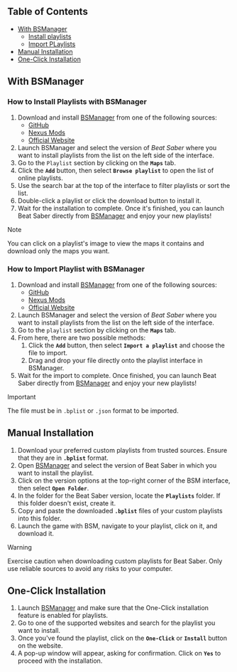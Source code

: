 ## Table of Contents

- [With BSManager](#with-bsmanager)
    - [Install playlists](#how-to-install-playlists-with-bsmanager)
    - [Import PLaylists](#how-to-import-playlist-with-bsmanager)
- [Manual Installation](#manual-installation)
- [One-Click Installation](#one-click-installation)

## With BSManager

### How to Install Playlists with BSManager  

1. Download and install [BSManager](https://www.bsmanager.io) from one of the following sources:  
   - [GitHub](https://github.com/Zagrios/bs-manager/releases/latest)  
   - [Nexus Mods](https://www.nexusmods.com/beatsaber/mods/18?tab=files)  
   - [Official Website](https://www.bsmanager.io)  
2. Launch BSManager and select the version of *Beat Saber* where you want to install playlists from the list on the left side of the interface.  
3. Go to the `Playlist` section by clicking on the __`Maps`__ tab.
4. Click the __`Add`__ button, then select __`Browse playlist`__ to open the list of online playlists.  
5. Use the search bar at the top of the interface to filter playlists or sort the list.  
6. Double-click a playlist or click the download button to install it.
7. Wait for the installation to complete. Once it's finished, you can launch Beat Saber directly from [BSManager](https://www.bsmanager.io) and enjoy your new playlists!

> [!NOTE]  
> You can click on a playlist's image to view the maps it contains and download only the maps you want.

### How to Import Playlist with BSManager

1. Download and install [BSManager](https://www.bsmanager.io) from one of the following sources:  
   - [GitHub](https://github.com/Zagrios/bs-manager/releases/latest)  
   - [Nexus Mods](https://www.nexusmods.com/beatsaber/mods/18?tab=files)  
   - [Official Website](https://www.bsmanager.io)  
2. Launch BSManager and select the version of *Beat Saber* where you want to install playlists from the list on the left side of the interface.  
3. Go to the `playlist` section by clicking on the __`Maps`__ tab.  
4. From here, there are two possible methods:  
   1. Click the __`Add`__ button, then select __`Import a playlist`__ and choose the file to import.  
   2. Drag and drop your file directly onto the playlist interface in BSManager.  
5. Wait for the import to complete. Once finished, you can launch Beat Saber directly from [BSManager](https://www.bsmanager.io) and enjoy your new playlists!  

> [!Important]
> The file must be in `.bplist` or `.json` format to be imported.  

## Manual Installation

1. Download your preferred custom playlists from trusted sources. Ensure that they are in __`.bplist`__ format.
2. Open [BSManager](https://www.bsmanager.io) and select the version of Beat Saber in which you want to install the playlist.
3. Click on the version options at the top-right corner of the BSM interface, then select __`Open Folder`__.
4. In the folder for the Beat Saber version, locate the __`Playlists`__ folder. If this folder doesn't exist, create it.
5. Copy and paste the downloaded __`.bplist`__ files of your custom playlists into this folder.
6. Launch the game with BSM, navigate to your playlist, click on it, and download it.

> [!WARNING]  
> Exercise caution when downloading custom playlists for Beat Saber. Only use reliable sources to avoid any risks to your computer.

## One-Click Installation

1. Launch [BSManager](https://www.bsmanager.io) and make sure that the One-Click installation feature is enabled for playlists.
2. Go to one of the supported websites and search for the playlist you want to install.
3. Once you've found the playlist, click on the __`One-Click`__ or __`Install`__ button on the website.
4. A pop-up window will appear, asking for confirmation. Click on __`Yes`__ to proceed with the installation.
